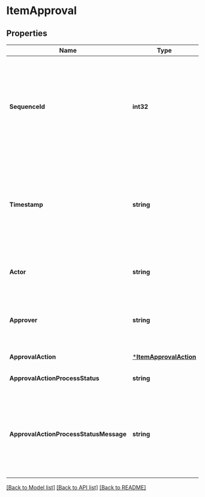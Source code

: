 # ItemApproval

## Properties
Name | Type | Description | Notes
------------ | ------------- | ------------- | -------------
**SequenceId** | **int32** | Sequence number of the item approval. Each ItemApproval gets its sequenceId automatically from a monotonic increasing function. | [default to null]
**Timestamp** | **string** | Timestamp when the ItemApproval was recorded by Amazon&#x27;s internal order approvals system. In ISO 8601 date time format. | [default to null]
**Actor** | **string** | High level actors involved in the approval process. | [default to null]
**Approver** | **string** | Person or system that triggers the approval actions on behalf of the actor. | [optional] [default to null]
**ApprovalAction** | [***ItemApprovalAction**](ItemApprovalAction.md) |  | [default to null]
**ApprovalActionProcessStatus** | **string** | Status of approval action. | [default to null]
**ApprovalActionProcessStatusMessage** | **string** | Optional message to communicate optional additional context about the current status of the approval action. | [optional] [default to null]

[[Back to Model list]](../README.md#documentation-for-models) [[Back to API list]](../README.md#documentation-for-api-endpoints) [[Back to README]](../README.md)

